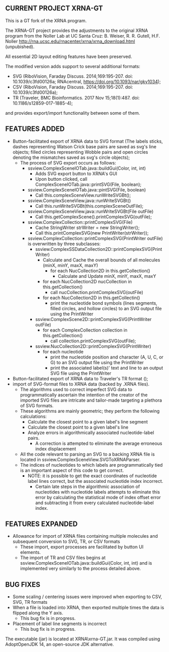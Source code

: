 ## CURRENT PROJECT XRNA-GT
This is a GT fork of the XRNA program.


The XRNA-GT project provides the adjustments to the original XRNA program from the Noller Lab at UC Santa Cruz: B. Weiser, R. R. Gutell, H.F. Noller http://rna.ucsc.edu/rnacenter/xrna/xrna_download.html (unpubished).


All essential 2D layout editing features have been preserved.


The modified version adds support to several additional formats: 
* SVG (RiboVision,  Faraday Discuss. 2014;169:195-207. doi: 10.1039/c3fd00126a; RNAcentral, https://doi.org/10.1093/nar/gky1034); 
* CSV (RiboVision, Faraday Discuss. 2014;169:195-207. doi: 10.1039/c3fd00126a);
* TR (Traveler, BMC Bioinformatics. 2017 Nov 15;18(1):487. doi: 10.1186/s12859-017-1885-4);

and provides export/import functionality between some of them.

## FEATURES ADDED
* Button-facilitated export of XRNA data to SVG format (The labels sticks, dashes representing Watson Crick base pairs are saved  as svg's line objects;
  filled circles representing Wobble pairs and open circles denoting the mismatches saved as svg's circle objects);
	* The process of SVG export occurs as follows:
		* ssview.ComplexSceneIOTab.java::buildGui(Color, int, int)
			* Adds SVG export button to XRNA's GUI
			* Upon button clicked, call ComplexSceneIOTab.java::printSVG(File, boolean);
		* ssview.ComplexSceneIOTab.java::pintSVG(File, boolean)
			* Call this.complexSceneView.runWriteSVGBt();
		* ssview.ComplexSceneView.java::runWriteSVGBt()
			* Call this.runWriteSVGBt(this.complexSceneOutFile);
		* ssview.ComplexSceneView.java::runWriteSVGBt(File outFile)
			* Call this.getComplexScene().printComplexSVG(outFile);
		* ssview.ComplexCollection::printComplexSVG(File)
			* Cache StringWriter strWriter = new StringWriter();
			* Call this.printComplexSVG(new PrintWriter(strWriter));
		* ssview.ComplexCollection::printComplexSVG(PrintWriter outFile) is overwritten by three subclasses:
			* ssview.ComplexSSDataCollection2D::printComplexSVG(PrintWriter)
				* Calculate and Cache the overall bounds of all molecules (minX, minY, maxX, maxY)
					* for each NucCollection2D in this.getCollection()
						* Calculate and Update minX, minY, maxX, maxY
				* for each NucCollection2D nucCollection in this.getCollection()
					* call nucCollection.printComplexSVG(outFile)
				* for each NucCollection2D in this.getCollectin()
					* print the nucleotide bond symbols (lines segments, filled circles, and hollow circles) to an SVG output file using the PrintWriter
			* ssview.ComplexScene2D::printComplexSVG(PrintWriter outFile)
				* for each ComplexCollection collection in this.getCollection()
					* call collection.printComplexSVG(outFile);
			* ssview.NucCollection2D::printComplexSVG(PrintWriter)
				* for each nucleotide
					* print the nucleotide position and character (A, U, C, or G) to an SVG output file using the PrintWriter
					* print the associated label(s)' text and line to an output SVG file using the PrintWriter
* Button-facilitated export of XRNA data to Traveler's TR format ();
* import of SVG-format files to XRNA data (backed by .XRNA files).
	* The algorithms used to correct imperfect SVG data to programmatically ascertain the intention of the creator of the imported SVG files are intricate and tailor-made targeting a plethora of SVG formats.
	* These algorithms are mainly geometric; they perform the following calculations:
		* Calculate the closest point to a given label's line segment
		* Calculate the closest point to a given label's line
		* Analyze errors in algorithmically associated nucleotide-label pairs.
			* A correction is attempted to eliminate the average erroneous index displacement
	* All the code relevant to parsing an SVG to a backing XRNA file is located in ssview.ComplexSceneView.SVGToXRNAParser.
	* The indices of nucleotides to which labels are programmatically tied is an important aspect of this code to get correct.
		* NOTE: it is possible to get the exact coordinates of nucleotide label lines correct, but the associated nucleotide index incorrect.
			* Certain late steps in the algorithmic association of nucleotides with nucleotide labels attempts to eliminate this error by calculating the statistical mode of index offset error and subtracting it from every calculated nucleotide-label index.

## FEATURES EXPANDED
* Allowance for import of XRNA files containing multiple molecules and subsequent conversion to SVG, TR, or CSV formats
	* These import, export processes are facilitated by button UI elements.
	* The import of TR and CSV files begins at ssview.ComplexSceneIOTab.java::buildGui(Color, int, int) and is implemented very similarly to the process detailed above.

## BUG FIXES
* Some scaling / centering issues were improved when exporting to CSV, SVG, TR formats
* When a file is loaded into XRNA, then exported multiple times the data is flipped along the Y axis.
	* This bug fix is in progress.
* Placement of label line segments is incorrect
	* This bug fix is in progress.

The executable (jar) is located at XRNA\xrna-GT.jar. It was compiled using AdoptOpenJDK 14, an open-source JDK alternative.	



